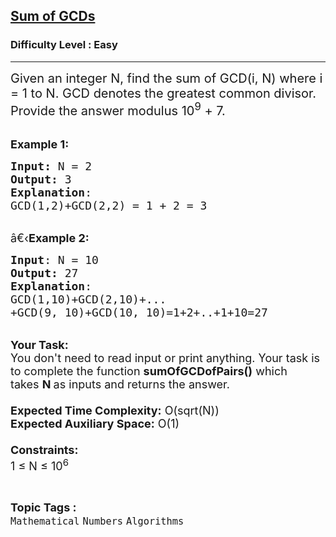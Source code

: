 <h2><a href="https://www.geeksforgeeks.org/problems/sum-of-gcds1050/1?page=8&category=Mathematical&difficulty=Easy&sortBy=submissions">Sum of GCDs</a></h2><h3>Difficulty Level : Easy</h3><hr><div class="problems_problem_content__Xm_eO"><p><span style="font-size:20px">Given an integer N, find the sum of GCD(i, N) where i = 1&nbsp;to N. GCD denotes the greatest common divisor. Provide the answer modulus 10<sup>9</sup> + 7.</span></p>

<p><br>
<span style="font-size:18px"><strong>Example 1:</strong></span></p>

<pre><span style="font-size:18px"><strong>Input: </strong>N = 2
<strong>Output:</strong> 3
<strong>Explanation</strong>:
GCD(1,2)+GCD(2,2) = 1 + 2 = 3
</span></pre>

<p><br>
<span style="font-size:18px">â€‹<strong>Example 2:</strong></span></p>

<pre><span style="font-size:18px"><strong>Input</strong>: N = 10
<strong>Output:</strong> 27
<strong>Explanation</strong>:
GCD(1,10)+GCD(2,10)+...
+GCD(9, 10)+GCD(10, 10)=1+2+..+1+10=27
</span></pre>

<p><br>
<span style="font-size:18px"><strong>Your Task:&nbsp;&nbsp;</strong><br>
You don't need to read input or print anything. Your task is to complete the function&nbsp;<strong>sumOfGCDofPairs()</strong>&nbsp;which takes&nbsp;<strong>N&nbsp;</strong>as inputs and returns the answer.<br>
<br>
<strong>Expected Time Complexity:</strong>&nbsp;O(sqrt(N))<br>
<strong>Expected Auxiliary Space:</strong>&nbsp;O(1)<br>
<br>
<strong>Constraints:</strong><br>
1 ≤ N ≤ 10<sup>6</sup></span></p>
</div><br><p><span style=font-size:18px><strong>Topic Tags : </strong><br><code>Mathematical</code>&nbsp;<code>Numbers</code>&nbsp;<code>Algorithms</code>&nbsp;